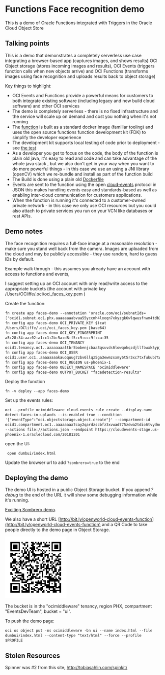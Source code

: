 # Functions Face recognition demo

This is a demo of Oracle Functions integrated with Triggers in the Oracle Cloud Object Store

##  Talking points

This is a demo that demonstrates a completely serverless use case integrating a browser-based app (captures images, and shows results) OCI Object storage (stores incoming images and results), OCI Events (triggers function calls when new objects arrive) and OCI Functions (transforms images using face recognition and uploads results back to object storage)


Key things to highlight:

* OCI Events and Functions provide a powerful means for customers to both integrate existing software (including legacy and new build cloud software) and other OCI services
* The demo is completely serverless - there is no fixed infrastructure and the service will scale up on demand and cost you nothing when it's not running
* The [function](src/main/java/com/example/fn/FacesFunctions.java) is built as a standard docker image (familiar tooling) and uses the  open source functions function development kit (FDK) to simplify the developer experience
* The development kit supports local testing of code prior to deployment - see [the test](src/test/java/com/example/fn/FacesFunctionsTest.java)
* As a developer you get to focus on the code, the body of the function is plain old java, it's easy to read and code and can take advantage of the whole java stack , but we also don't get in your way when you want to do more powerful things -  in this case we use an  using a JNI library (openCV) which we re-bundle and install as part of the function build
* The Build is done using a plain old [Dockerfile](Dockerfile)
* Events are sent to the function using the  open [cloud-events](https://cloudevents.io/) protocol in JSON this makes handling events easy and standards-based as well as enabling inter-cloud communication for customers applications.
*  When the function is running it's connected to a customer-owned private network  - in this case we only use OCI resources but you could also attach to private services you run on your VCN like databases or rest APIs.


## Demo notes

The face recognition requires a full-face image at a reasonable resolution - make sure you stand well back from the camera.
Images are uploaded from the cloud and may be publicly accessible - they use random, hard to guess IDs by default.

Example walk through - this assumes you already have an account with access to functions and events,

I suggest setting up an OCI account with only read/write access to the appropriate buckets (the account with private key /Users/OCliffe/.oci/oci_faces_key.pem )

Create the function:
```
fn create app faces-demo --annotation 'oracle.com/oci/subnetIds=["ocid1.subnet.oc1.phx.aaaaaaaabvua55yccnh4lxoqn7xkyzgk6wlqwusfnwm4tdb3nmkwknlzdhhq","ocid1.subnet.oc1.phx.aaaaaaaab3njfvicu7jbscr5hjkjudlayxt4crkd4c7cesj77tzagwv527ja","ocid1.subnet.oc1.phx.aaaaaaaap36kfznrzylxxqqd6f2mlh23rbok5envi7sofypabgwdyskqz5pa"]'
fn config app faces-demo OCI_PRIVATE_KEY $(cat /Users/OCliffe/.oci/oci_faces_key.pem |base64)
fn config app faces-demo OCI_KEY_FINGERPRINT a5:28:34:aa:02:a1:c1:2b:5a:d8:f5:c9:cc:9f:ca:35
fn config app faces-demo OCI_TENANCY ocid1.tenancy.oc1..aaaaaaaaltbr5bobenjcbaa3qsuvds6lowqokqzdjllfbwxk5ypjj2e7d23a
fn config app faces-demo OCI_USER ocid1.user.oc1..aaaaaaaakauoquug7zbv6llqz5ga3ewmzsxmy6t5r3xc7txfukub7twy5asq
fn config app faces-demo OCI_REGION us-phoenix-1
fn config app faces-demo OBJECT_NAMESPACE "ocimiddleware"
fn config app faces-demo OUTPUT_BUCKET "facedetection-results"
```

Deploy the function
```
fn -v deploy --app faces-demo
```

Set up the events rules:
```
oci --profile ocimiddleware cloud-events rule create --display-name detect-faces-in-uplaods --is-enabled true --condition '{"eventType":"oci.objectstorage.object.create"}' --compartment-id ocid1.compartment.oc1..aaaaaaaa7cay2qardzscbfz3xvwad775zdwa2tdio6tvydnocwffkkmvvveq --actions file://actions.json --endpoint https://cloudevents-stage.us-phoenix-1.oraclecloud.com/20181201
```

open the UI:
```
 open dumbui/index.html
```

Update the browser url to add `?sombrero=true` to the end

## Deploying the demo

The demo UI is hosted in a public Object Storage bucket. If you append
*?debug* to the end of the URL it will show some debugging information while
it's running.

[Exciting Sombrero demo](https://objectstorage.us-phoenix-1.oraclecloud.com/n/ocimiddleware/b/ui/o/index.html).

We also have a short URL [http://bit.ly/openworld-cloud-events-function](http://bit.ly/openworld-cloud-events-function) and a QR Code to take people directly to the demo page in Object Storage.

![QR Code For Demo URL](qrcode.for.demo.url.png)


The bucket is in the "ocimiddleware" tenancy, region PHX, compartment
"EventsDevTeam", bucket = "ui".

To push the demo page:

    oci os object put -ns ocimiddleware -bn ui --name index.html --file dumbui/index.html --content-type "text/html" --force --profile $PROFILE

## Stolen Resources

Spinner was #2 from this site, http://tobiasahlin.com/spinkit/
